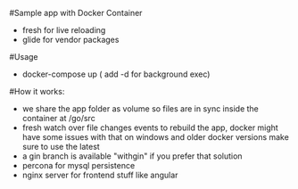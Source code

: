 #Sample app with Docker Container
 - fresh for live reloading
 - glide for vendor packages

#Usage
- docker-compose up ( add -d for background exec)

#How it works:
 - we share the app folder as volume so files are in sync inside the container at /go/src
 - fresh watch over file changes events to rebuild the app, docker might have some issues with that on windows and older docker versions make sure to use the latest
 - a gin branch is available "withgin" if you prefer that solution
 - percona for mysql persistence 
 - nginx server for frontend stuff like angular
